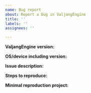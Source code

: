 ```yaml
---
name: Bug report
about: Report a bug in ValjangEngine
title: ''
labels: ''
assignees: ''

---
```

<!-- Please search existing issues for potential duplicates before filing yours:
https://github.com/ValjangEngineengine/ValjangEngine/issues?q=is%3Aissue
-->

**ValjangEngine version:**
<!-- Specify commit hash if using non-official build. -->


**OS/device including version:**
<!-- Specify GPU model, drivers, and the backend (GLES2, GLES3, Vulkan) if graphics-related. -->


**Issue description:**
<!-- What happened, and what was expected. -->


**Steps to reproduce:**


**Minimal reproduction project:**
<!-- A small ValjangEngine project which reproduces the issue. Drag and drop a zip archive to upload it. -->
